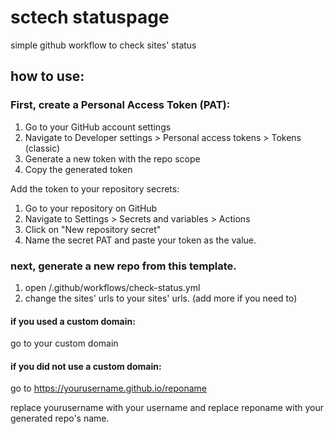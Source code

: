 # sctech statuspage
simple github workflow to check sites' status
## how to use:
### First, create a Personal Access Token (PAT):

1. Go to your GitHub account settings
2. Navigate to Developer settings > Personal access tokens > Tokens (classic)
3. Generate a new token with the repo scope
4. Copy the generated token

Add the token to your repository secrets:

1. Go to your repository on GitHub
2. Navigate to Settings > Secrets and variables > Actions
3. Click on "New repository secret"
4. Name the secret PAT and paste your token as the value.

### next, generate a new repo from this template.
1. open /.github/workflows/check-status.yml
2. change the sites' urls to your sites' urls. (add more if you need to)
#### if you used a custom domain:
go to your custom domain
#### if you did not use a custom domain:
go to https://yourusername.github.io/reponame

replace yourusername with your username and replace reponame with your generated repo's name.
